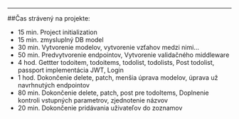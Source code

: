 ***
##Čas strávený na projekte:
- 15 min. Project initialization
- 15 min. zmysluplný DB model
- 30 min. Vytvorenie modelov, vytvorenie vzťahov medzi nimi...
- 50 min. Predvytvorenie endpointov, Vytvorenie validačného middleware
- 4 hod. Gettter todoitem, todoitems, todolist, todolists, Post todolist, passport implementácia JWT, Login
- 1 hod. Dokončenie delete, patch, menšia úprava modelov, úprava už navrhnutých endpointov
- 80 min. Dokončenie delete, patch, post pre todoItems, Doplnenie kontroli vstupných parametrov, zjednotenie názvov
- 20 min. Dokončenie pridávania uživateľov do zoznamov
